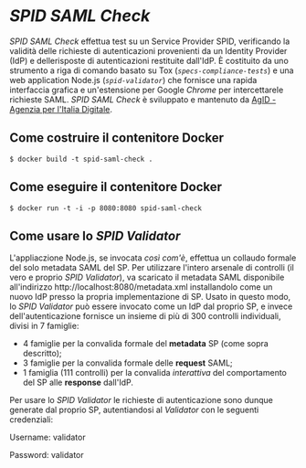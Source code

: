# *SPID SAML Check*

*SPID SAML Check* effettua test su un Service Provider SPID, verificando la validità delle richieste di autenticazioni provenienti da un Identity Provider (IdP) e dellerisposte di autenticazioni restituite dall'IdP. 
È costituito da uno strumento a riga di comando basato su Tox (_`specs-compliance-tests`_) e una web application Node.js (_`spid-validator`_) che fornisce una rapida interfaccia grafica e un'estensione per Google *Chrome* per intercettarele richieste SAML.
*SPID SAML Check* è sviluppato e mantenuto da [AgID - Agenzia per l'Italia Digitale](https://www.agid.gov.it).

## Come costruire il contenitore Docker

```
$ docker build -t spid-saml-check .
```

## Come eseguire il contenitore Docker

```
$ docker run -t -i -p 8080:8080 spid-saml-check
```

## Come usare lo *SPID Validator*

L'appliaczione Node.js, se invocata *così com'è*, effettua un collaudo formale del solo metadata SAML del SP.
Per utilizzare l'intero arsenale di controlli (il vero e proprio *SPID Validator*), va scaricato il metadata SAML disponibile all'indirizzo http://localhost:8080/metadata.xml installandolo come un nuovo IdP presso la propria implementazione di SP.
Usato in questo modo, lo *SPID Validator* può essere invocato come un IdP dal proprio SP, e invece dell'autenticazione fornisce un insieme di più di 300 controlli individuali, divisi in 7 famiglie:
 * 4 famiglie per la convalida formale del **metadata** SP (come sopra descritto);
 * 3 famiglie per la convalida formale delle **request** SAML;
 * 1 famiglia (111 controlli) per la convalida *interattiva* del comportamento del SP alle **response** dall'IdP.

Per usare lo *SPID Validator* le richieste di autenticazione sono dunque generate dal proprio SP, autentiandosi al *Validator* con le seguenti credenziali:

   Username: validator

   Password: validator


